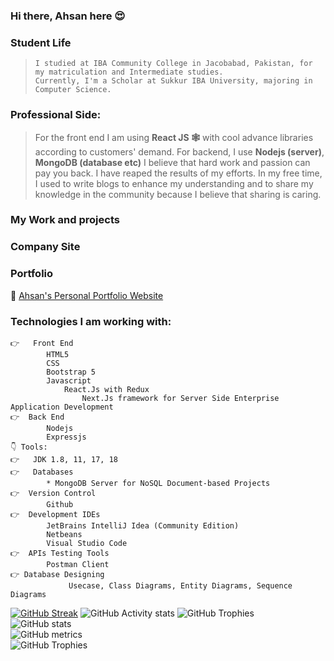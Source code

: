 ### Hi there, Ahsan here 😍 

    
### Student Life
>     I studied at IBA Community College in Jacobabad, Pakistan, for my matriculation and Intermediate studies.
>     Currently, I'm a Scholar at Sukkur IBA University, majoring in Computer Science.
###  Professional Side:
>   For the front end I am using **React JS 🕸️** with cool advance libraries according to customers' demand.
    For backend, I use **Nodejs (server)**, **MongoDB (database etc)**
    I believe that hard work and passion can pay you back. I have reaped the results of my efforts. In my free time, I used to write blogs to enhance my      understanding and to share my knowledge in the community because I believe that sharing is caring.
### My Work and projects

### Company Site

### Portfolio    
🔗 [Ahsan's Personal Portfolio Website](https://ahsan-portfolio-app.vercel.app/)

### Technologies I am working with:
    👉	Front End
            HTML5
            CSS
            Bootstrap 5
            Javascript
                React.Js with Redux
                    Next.Js framework for Server Side Enterprise Application Development
    👉  Back End
            Nodejs
            Expressjs
    👇 Tools:
    👉	JDK 1.8, 11, 17, 18
    👉	Databases
            * MongoDB Server for NoSQL Document-based Projects
    👉  Version Control
            Github
    👉  Development IDEs
            JetBrains IntelliJ Idea (Community Edition)
            Netbeans
            Visual Studio Code
    👉  APIs Testing Tools
            Postman Client
    👉 Database Designing
                 Usecase, Class Diagrams, Entity Diagrams, Sequence Diagrams
[![GitHub Streak](https://streak-stats.demolab.com/?user=ahsan-ali49)](https://git.io/streak-stats)
 ![GitHub Activity stats]( https://activity-graph.herokuapp.com/graph?username=ahsan-ali49)
![GitHub Trophies ](https://github-profile-trophy.vercel.app/?username=ahsan-ali49)  
![GitHub stats](https://github-readme-stats.vercel.app/api?username=ahsan-ali49&show_icons=true&theme=dark)  
![GitHub metrics](https://metrics.lecoq.io/ahsan-ali49)  
![GitHub Trophies ](https://github-readme-stats.vercel.app/api/top-langs/?username=ahsan-ali49)  
